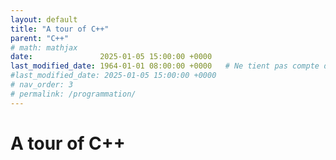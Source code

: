 ```yaml
---
layout: default
title: "A tour of C++"
parent: "C++"
# math: mathjax
date:               2025-01-05 15:00:00 +0000
last_modified_date: 1964-01-01 08:00:00 +0000   # Ne tient pas compte de cette page dans les pages récemment mises à jour
#last_modified_date: 2025-01-05 15:00:00 +0000
# nav_order: 3
# permalink: /programmation/
---
```


# A tour of C++
